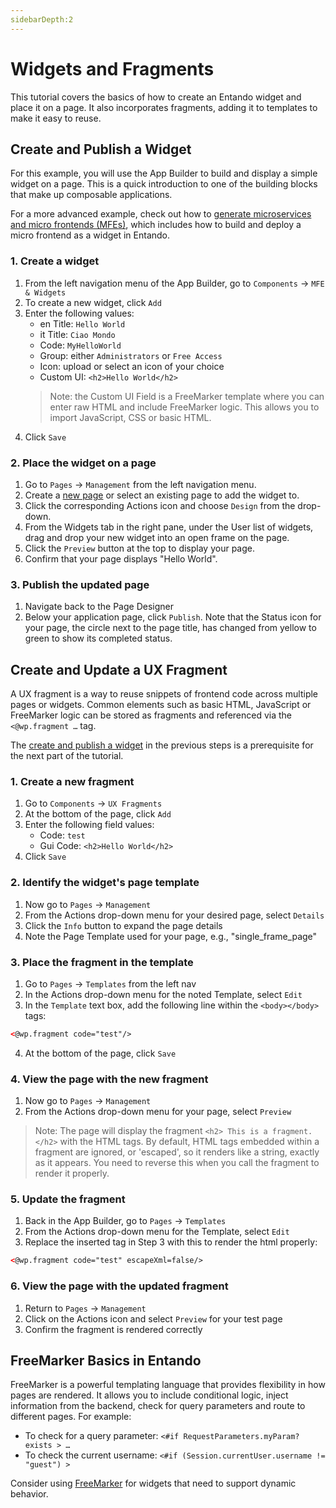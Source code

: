 ```yaml
---
sidebarDepth:2
---
```

# Widgets and Fragments

This tutorial covers the basics of how to create an Entando widget and place it on a page. It also incorporates fragments, adding it to templates to make it easy to reuse.

## Create and Publish a Widget

For this example, you will use the App Builder to build and display a simple widget on a page. This is a quick introduction to one of the building blocks that make up composable applications.

For a more advanced example, check out how to [generate microservices and micro frontends (MFEs)](../create/ms/generate-microservices-and-micro-frontends), which includes how to build and deploy a micro frontend as a widget in Entando.

### 1. Create a widget
  
  1. From the left navigation menu of the App Builder, go to `Components` → `MFE & Widgets`
  2. To create a new widget, click `Add` 
  3. Enter the following values: 
        -   en Title: `Hello World`
        -   it Title: `Ciao Mondo`
        -   Code: `MyHelloWorld`
        -   Group: either `Administrators` or `Free Access`
        -   Icon: upload or select an icon of your choice
        -   Custom UI: `<h2>Hello World</h2>`
      > Note: the Custom UI Field is a FreeMarker template where you can enter raw HTML and include FreeMarker logic. This allows you to import JavaScript, CSS or basic HTML.
  4. Click `Save`
  
### 2. Place the widget on a page
    
1. Go to `Pages` →  `Management` from the left navigation menu. 
1. Create a [new page](page-management.md#create-a-page) or select an existing page to add the widget to.
1. Click the corresponding Actions icon and choose `Design` from the drop-down.
1. From the Widgets tab in the right pane, under the User list of widgets, drag and drop your new widget into an open frame on the page.
1. Click the `Preview` button at the top to display your page.
1. Confirm that your page displays "Hello World".
    
### 3. Publish the updated page

1. Navigate back to the Page Designer 
2. Below your application page, click `Publish`. Note that the Status icon for your page, the circle next to the page title, has changed from yellow to green to show its completed status.

## Create and Update a UX Fragment

A UX fragment is a way to reuse snippets of frontend code across multiple pages or widgets. Common elements such as basic HTML, JavaScript or FreeMarker logic can be stored as fragments and referenced via the `<@wp.fragment …` tag.

The [create and publish a widget](#create-and-publish-a-widget) in the previous steps is a prerequisite for the next part of the tutorial.

### 1. Create a new fragment

1. Go to `Components` → `UX Fragments`
2. At the bottom of the page, click `Add` 
3. Enter the following field values: 
    -   Code: `test`
    -   Gui Code: `<h2>Hello World</h2>`
4. Click `Save`

### 2. Identify the widget's page template

1. Now go to `Pages` →  `Management`
2. From the Actions drop-down menu for your desired page, select `Details`
3. Click the `Info` button to expand the page details
4. Note the Page Template used for your page, e.g., "single_frame_page"

### 3. Place the fragment in the template

1. Go to `Pages` →  `Templates` from the left nav
2. In the Actions drop-down menu for the noted Template, select `Edit`
3. In the `Template` text box, add the following line within the `<body></body>` tags:
``` html
<@wp.fragment code="test"/>
```
4. At the bottom of the page, click `Save`

### 4. View the page with the new fragment
    
1. Now go to `Pages` →  `Management`
2. From the Actions drop-down menu for your page, select `Preview`

> Note: The page will display the fragment `<h2> This is a fragment. </h2>` with the HTML tags. By default, HTML tags embedded within a fragment are ignored, or 'escaped', so it renders like a string, exactly as it appears. You need to reverse this when you call the fragment to render it properly.

### 5. Update the fragment

1. Back in the App Builder, go to `Pages` →  `Templates`
2. From the Actions drop-down menu for the Template, select `Edit`
3. Replace the inserted tag in Step 3 with this to render the html properly:
 ```html
 <@wp.fragment code="test" escapeXml=false/>
 ```
    
### 6. View the page with the updated fragment

1. Return to `Pages` →  `Management`
2. Click on the Actions icon and select `Preview` for your test page
3. Confirm the fragment is rendered correctly

## FreeMarker Basics in Entando

FreeMarker is a powerful templating language that provides flexibility in how pages are rendered. It allows you to include conditional logic, inject information from the backend, check for query parameters and route to different pages. For example:

- To check for a query parameter:
`<#if RequestParameters.myParam?exists > …`
- To check the current username:
`<#if (Session.currentUser.username != "guest") >`

Consider using [FreeMarker](https://freemarker.apache.org) for widgets that need to support dynamic behavior.
